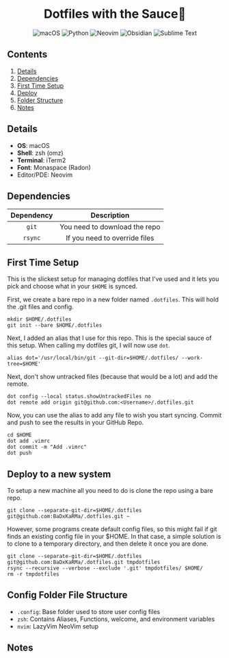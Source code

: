 <div align="center">
    <h1>Dotfiles with the Sauce🍝</h1>

![macOS](https://img.shields.io/badge/mac%20os-000000?style=for-the-badge&logo=macos&logoColor=F0F0F0)
![Python](https://img.shields.io/badge/python-3670A0?style=for-the-badge&logo=python&logoColor=ffdd54)
![Neovim](https://img.shields.io/badge/NeoVim-%2357A143.svg?&style=for-the-badge&logo=neovim&logoColor=white)
![Obsidian](https://img.shields.io/badge/Obsidian-%23483699.svg?style=for-the-badge&logo=obsidian&logoColor=white)
![Sublime Text](https://img.shields.io/badge/sublime_text-%23575757.svg?style=for-the-badge&logo=sublime-text&logoColor=important)

</div>

## Contents

1. [Details](#details)
1. [Dependencies](#dependencies)
1. [First Time Setup](#firsttime)
1. [Deploy](#deploy)
1. [Folder Structure](#folderStructure)
1. [Notes](#notes)

<a name="details"></a>

## Details

- **OS**: macOS
- **Shell**: zsh (omz)
- **Terminal**: iTerm2
- **Font**: Monaspace (Radon)
- Editor/PDE: Neovim

<a name="dependencies"></a>

## Dependencies

| Dependency |          Description          |
| :--------: | :---------------------------: |
|   `git`    | You need to download the repo |
|  `rsync`   | If you need to override files |

<a name="firsttime"></a>

## First Time Setup

This is the slickest setup for managing dotfiles that I've used and it lets you pick and choose what in your `$HOME` is synced.

First, we create a bare repo in a new folder named `.dotfiles`. This will hold the .git files and config.

```
mkdir $HOME/.dotfiles
git init --bare $HOME/.dotfiles
```

Next, I added an alias that I use for this repo. This is the special sauce of this setup. When calling my dotfiles git, I will now use `dot`.

```
alias dot='/usr/local/bin/git --git-dir=$HOME/.dotfiles/ --work-tree=$HOME'
```

Next, don't show untracked files (because that would be a lot) and add the remote.

```
dot config --local status.showUntrackedFiles no
dot remote add origin git@github.com:<Username>/.dotfiles.git
```

Now, you can use the alias to add any file to wish you start syncing. Commit and push to see the results in your GitHub Repo.

```
cd $HOME
dot add .vimrc
dot commit -m "Add .vimrc"
dot push
```

<a name="deploy"></a>

## Deploy to a new system

To setup a new machine all you need to do is clone the repo using a bare repo.

```
git clone --separate-git-dir=$HOME/.dotfiles git@github.com:BaDxKaRMa/.dotfiles.git ~
```

However, some programs create default config files, so this might fail if git finds an existing config file in your $HOME. In that case, a simple solution is to clone to a temporary directory, and then delete it once you are done.

```
git clone --separate-git-dir=$HOME/.dotfiles git@github.com:BaDxKaRMa/.dotfiles.git tmpdotfiles
rsync --recursive --verbose --exclude '.git' tmpdotfiles/ $HOME/
rm -r tmpdotfiles
```

<a name="folderStructure"></a>

## Config Folder File Structure

- `.config`: Base folder used to store user config files
- `zsh`: Contains Aliases, Functions, welcome, and environment variables
- `nvim`: LazyVim NeoVim setup

<a name="notes"></a>

## Notes
